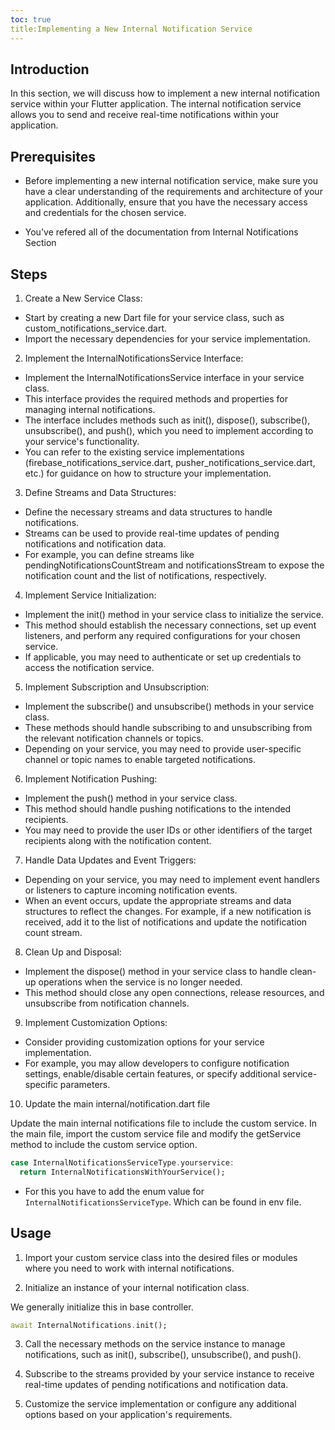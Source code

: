 ```yaml
---
toc: true
title:Implementing a New Internal Notification Service
---
```



## Introduction

In this section, we will discuss how to implement a new internal notification service within your Flutter application. The internal notification service allows you to send and receive real-time notifications within your application.

## Prerequisites

- Before implementing a new internal notification service, make sure you have a clear understanding of the requirements and architecture of your application. Additionally, ensure that you have the necessary access and credentials for the chosen service.

- You've refered all of the documentation from Internal Notifications Section

## Steps

1. Create a New Service Class:

- Start by creating a new Dart file for your service class, such as custom_notifications_service.dart.
- Import the necessary dependencies for your service implementation.

2. Implement the InternalNotificationsService Interface:

- Implement the InternalNotificationsService interface in your service class.
- This interface provides the required methods and properties for managing internal notifications.
- The interface includes methods such as init(), dispose(), subscribe(), unsubscribe(), and push(), which you need to implement according to your service's functionality.
- You can refer to the existing service implementations (firebase_notifications_service.dart, pusher_notifications_service.dart, etc.) for guidance on how to structure your implementation.

3. Define Streams and Data Structures:

- Define the necessary streams and data structures to handle notifications.
- Streams can be used to provide real-time updates of pending notifications and notification data.
- For example, you can define streams like pendingNotificationsCountStream and notificationsStream to expose the notification count and the list of notifications, respectively.

4. Implement Service Initialization:

- Implement the init() method in your service class to initialize the service.
- This method should establish the necessary connections, set up event listeners, and perform any required configurations for your chosen service.
- If applicable, you may need to authenticate or set up credentials to access the notification service.

5. Implement Subscription and Unsubscription:

- Implement the subscribe() and unsubscribe() methods in your service class.
- These methods should handle subscribing to and unsubscribing from the relevant notification channels or topics.
- Depending on your service, you may need to provide user-specific channel or topic names to enable targeted notifications.

6. Implement Notification Pushing:

- Implement the push() method in your service class.
- This method should handle pushing notifications to the intended recipients.
- You may need to provide the user IDs or other identifiers of the target recipients along with the notification content.

7. Handle Data Updates and Event Triggers:

- Depending on your service, you may need to implement event handlers or listeners to capture incoming notification events.
- When an event occurs, update the appropriate streams and data structures to reflect the changes.
For example, if a new notification is received, add it to the list of notifications and update the notification count stream.

8. Clean Up and Disposal:

- Implement the dispose() method in your service class to handle clean-up operations when the service is no longer needed.
- This method should close any open connections, release resources, and unsubscribe from notification channels.

9. Implement Customization Options:

- Consider providing customization options for your service implementation.
- For example, you may allow developers to configure notification settings, enable/disable certain features, or specify additional service-specific parameters.

10. Update the main internal/notification.dart file

Update the main internal notifications file to include the custom service. In the main file, import the custom service file and modify the getService method to include the custom service option.

```dart
case InternalNotificationsServiceType.yourservice:
  return InternalNotificationsWithYourService();
```

- For this you have to add the enum value for `InternalNotificationsServiceType`. Which can be found in env file.

## Usage

1. Import your custom service class into the desired files or modules where you need to work with internal notifications.

2. Initialize an instance of your internal notification class.

We generally initialize this in base controller.

```dart
await InternalNotifications.init();
```

3. Call the necessary methods on the service instance to manage notifications, such as init(), subscribe(), unsubscribe(), and push().

4. Subscribe to the streams provided by your service instance to receive real-time updates of pending notifications and notification data.

5. Customize the service implementation or configure any additional options based on your application's requirements.
